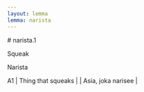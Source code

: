```yaml
---
layout: lemma
lemma: narista
---
```


<div class="sense">
# <span class="sensename">narista.1</span>

<span class="description">Squeak</span>

<span class="description">Narista</span>

A1 | Thing that squeaks |   | Asia, joka narisee |  

</div>

